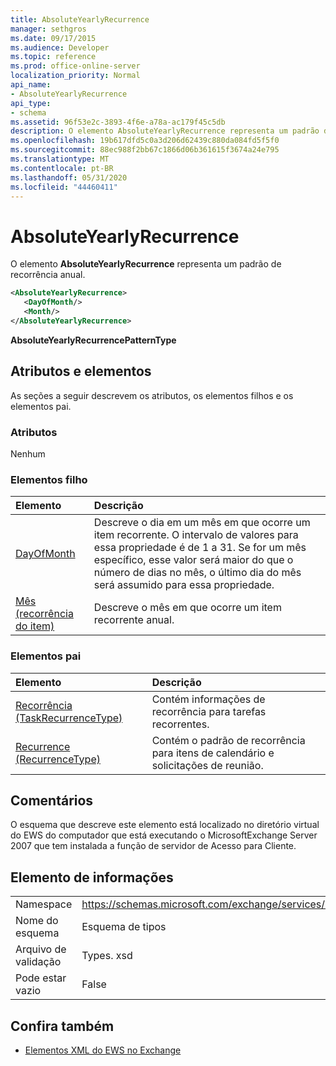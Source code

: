 ```yaml
---
title: AbsoluteYearlyRecurrence
manager: sethgros
ms.date: 09/17/2015
ms.audience: Developer
ms.topic: reference
ms.prod: office-online-server
localization_priority: Normal
api_name:
- AbsoluteYearlyRecurrence
api_type:
- schema
ms.assetid: 96f53e2c-3893-4f6e-a78a-ac179f45c5db
description: O elemento AbsoluteYearlyRecurrence representa um padrão de recorrência anual.
ms.openlocfilehash: 19b617dfd5c0a3d206d62439c880da084fd5f5f0
ms.sourcegitcommit: 88ec988f2bb67c1866d06b361615f3674a24e795
ms.translationtype: MT
ms.contentlocale: pt-BR
ms.lasthandoff: 05/31/2020
ms.locfileid: "44460411"
---
```

# <a name="absoluteyearlyrecurrence"></a>AbsoluteYearlyRecurrence

O elemento **AbsoluteYearlyRecurrence** representa um padrão de recorrência anual. 
  
```xml
<AbsoluteYearlyRecurrence>
   <DayOfMonth/>
   <Month/>
</AbsoluteYearlyRecurrence>
```

 **AbsoluteYearlyRecurrencePatternType**
## <a name="attributes-and-elements"></a>Atributos e elementos

As seções a seguir descrevem os atributos, os elementos filhos e os elementos pai.
  
### <a name="attributes"></a>Atributos

Nenhum
  
### <a name="child-elements"></a>Elementos filho

|**Elemento**|**Descrição**|
|:-----|:-----|
|[DayOfMonth](dayofmonth.md) <br/> |Descreve o dia em um mês em que ocorre um item recorrente. O intervalo de valores para essa propriedade é de 1 a 31. Se for um mês específico, esse valor será maior do que o número de dias no mês, o último dia do mês será assumido para essa propriedade.  <br/> |
|[Mês (recorrência do item)](month-item-recurrence.md) <br/> |Descreve o mês em que ocorre um item recorrente anual.  <br/> |
   
### <a name="parent-elements"></a>Elementos pai

|**Elemento**|**Descrição**|
|:-----|:-----|
|[Recorrência (TaskRecurrenceType)](recurrence-taskrecurrencetype.md) <br/> |Contém informações de recorrência para tarefas recorrentes.  <br/> |
|[Recurrence (RecurrenceType)](recurrence-recurrencetype.md) <br/> |Contém o padrão de recorrência para itens de calendário e solicitações de reunião.  <br/> |
   
## <a name="remarks"></a>Comentários

O esquema que descreve este elemento está localizado no diretório virtual do EWS do computador que está executando o MicrosoftExchange Server 2007 que tem instalada a função de servidor de Acesso para Cliente.
  
## <a name="element-information"></a>Elemento de informações

|||
|:-----|:-----|
|Namespace  <br/> |https://schemas.microsoft.com/exchange/services/2006/types  <br/> |
|Nome do esquema  <br/> |Esquema de tipos  <br/> |
|Arquivo de validação  <br/> |Types. xsd  <br/> |
|Pode estar vazio  <br/> |False  <br/> |
   
## <a name="see-also"></a>Confira também

- [Elementos XML do EWS no Exchange](ews-xml-elements-in-exchange.md)

